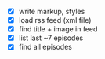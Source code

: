 - [x] write markup, styles
- [x] load rss feed (xml file)
- [x] find title + image in feed
- [x] list last ~7 episodes
- [x] find all episodes